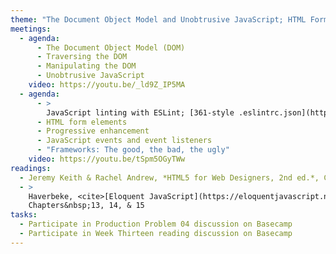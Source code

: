 ```yaml
---
theme: "The Document Object Model and Unobtrusive JavaScript; HTML Form Elements"
meetings:
  - agenda:
      - The Document Object Model (DOM)
      - Traversing the DOM
      - Manipulating the DOM
      - Unobtrusive JavaScript
    video: https://youtu.be/_ld9Z_IP5MA
  - agenda:
      - >
        JavaScript linting with ESLint; [361-style .eslintrc.json](https://gist.github.com/profstolley/559aac5112928c7c24c628c6305b70b8#file-eslintrc-json)
      - HTML form elements
      - Progressive enhancement
      - JavaScript events and event listeners
      - "Frameworks: The good, the bad, the ugly"
    video: https://youtu.be/tSpm5OGyTWw
readings:
  - Jeremy Keith & Rachel Andrew, *HTML5 for Web Designers, 2nd ed.*, Chapter&nbsp;4
  - >
    Haverbeke, <cite>[Eloquent JavaScript](https://eloquentjavascript.net)</cite> (open access),
    Chapters&nbsp;13, 14, & 15
tasks:
  - Participate in Production Problem 04 discussion on Basecamp
  - Participate in Week Thirteen reading discussion on Basecamp
---
```


